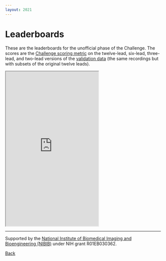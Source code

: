 ```yaml
---
layout: 2021
---
```


# Leaderboards

These are the leaderboards for the unofficial phase of the Challenge. The scores are the [Challenge scoring metric](../#scoring) on the twelve-lead, six-lead, three-lead, and two-lead versions of the [validation data](../#data) (the same recordings but with subsets of the original twelve leads).

<iframe height='500' src="https://docs.google.com/spreadsheets/d/e/2PACX-1vT7P5ptzE7rSROOPerI8s_MD-5bHxA5wtf88hnMa8ZwLQYWcgVkAVJO098NGRYunCjHL3zKGxDsDE-f/pubhtml?widget=true&amp;headers=false"></iframe>

---

Supported by the [National Institute of Biomedical Imaging and Bioengineering (NIBIB)](https://www.nibib.nih.gov/) under NIH grant R01EB030362.

[Back](../)
